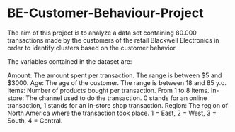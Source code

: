 # BE-Customer-Behaviour-Project
The aim of this project is to analyze a data set containing 80.000 transactions made by the customers 
of the retail Blackwell Electronics in order to identify clusters based on the customer behavior.

The variables contained in the dataset are:

Amount: The amount spent per transaction. The range is between $5 and $3000.
Age: The age of the customer. The range is between 18 and 85 y.o.
Items: Number of products bought per transaction. From 1 to 8 items.
In-store: The channel used to do the transaction. 0 stands for an online transaction, 1 stands for an in-store shop transaction.
Region: The region of North America where the transaction took place. 1 = East, 2 = West, 3 = South, 4 = Central.
